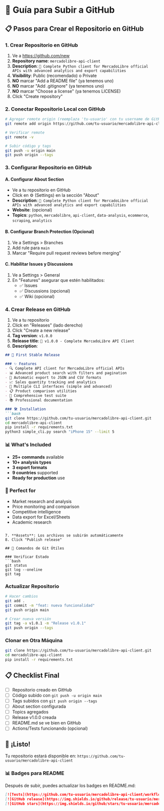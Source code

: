 # 🚀 Guía para Subir a GitHub

## 📋 Pasos para Crear el Repositorio en GitHub

### 1. Crear Repositorio en GitHub
1. Ve a https://github.com/new
2. **Repository name**: `mercadolibre-api-client`
3. **Description**: `🛒 Complete Python client for MercadoLibre official APIs with advanced analytics and export capabilities`
4. **Visibility**: Public (recomendado) o Private
5. **NO** marcar "Add a README file" (ya tenemos uno)
6. **NO** marcar "Add .gitignore" (ya tenemos uno)
7. **NO** marcar "Choose a license" (ya tenemos LICENSE)
8. Click "Create repository"

### 2. Conectar Repositorio Local con GitHub
```bash
# Agregar remote origin (reemplaza 'tu-usuario' con tu username de GitHub)
git remote add origin https://github.com/tu-usuario/mercadolibre-api-client.git

# Verificar remote
git remote -v

# Subir código y tags
git push -u origin main
git push origin --tags
```

### 3. Configurar Repositorio en GitHub

#### A. Configurar About Section
- Ve a tu repositorio en GitHub
- Click en ⚙️ (Settings) en la sección "About"
- **Description**: `🛒 Complete Python client for MercadoLibre official APIs with advanced analytics and export capabilities`
- **Website**: (opcional)
- **Topics**: `python`, `mercadolibre`, `api-client`, `data-analysis`, `ecommerce`, `scraping`, `analytics`

#### B. Configurar Branch Protection (Opcional)
1. Ve a Settings > Branches
2. Add rule para `main`
3. Marcar "Require pull request reviews before merging"

#### C. Habilitar Issues y Discussions
1. Ve a Settings > General
2. En "Features" asegurar que estén habilitados:
   - ✅ Issues
   - ✅ Discussions (opcional)
   - ✅ Wiki (opcional)

### 4. Crear Release en GitHub
1. Ve a tu repositorio
2. Click en "Releases" (lado derecho)
3. Click "Create a new release"
4. **Tag version**: `v1.0.0`
5. **Release title**: `🎉 v1.0.0 - Complete MercadoLibre API Client`
6. **Description**:
```markdown
## 🚀 First Stable Release

### ✨ Features
- 🔍 Complete API client for MercadoLibre official APIs
- 📊 Advanced product search with filters and pagination
- 💾 Automatic export to JSON and CSV formats
- 📈 Sales quantity tracking and analytics
- 🔧 Multiple CLI interfaces (simple and advanced)
- 📋 Product comparison utilities
- 🧪 Comprehensive test suite
- 📚 Professional documentation

### 🛠️ Installation
```bash
git clone https://github.com/tu-usuario/mercadolibre-api-client.git
cd mercadolibre-api-client
pip install -r requirements.txt
python3 simple_cli.py search "iPhone 15" --limit 5
```

### 📊 What's Included
- **25+ commands** available
- **10+ analysis types**
- **3 export formats**
- **9 countries** supported
- **Ready for production** use

### 🎯 Perfect for
- Market research and analysis
- Price monitoring and comparison
- Competitive intelligence
- Data export for Excel/Sheets
- Academic research
```

7. **Assets**: Los archivos se subirán automáticamente
8. Click "Publish release"

## 🔧 Comandos de Git Útiles

### Verificar Estado
```bash
git status
git log --oneline
git tag
```

### Actualizar Repositorio
```bash
# Hacer cambios
git add .
git commit -m "feat: nueva funcionalidad"
git push origin main

# Crear nueva versión
git tag -a v1.0.1 -m "Release v1.0.1"
git push origin --tags
```

### Clonar en Otra Máquina
```bash
git clone https://github.com/tu-usuario/mercadolibre-api-client.git
cd mercadolibre-api-client
pip install -r requirements.txt
```

## 📋 Checklist Final

- [ ] Repositorio creado en GitHub
- [ ] Código subido con `git push -u origin main`
- [ ] Tags subidos con `git push origin --tags`
- [ ] About section configurada
- [ ] Topics agregados
- [ ] Release v1.0.0 creada
- [ ] README.md se ve bien en GitHub
- [ ] Actions/Tests funcionando (opcional)

## 🎉 ¡Listo!

Tu repositorio estará disponible en:
`https://github.com/tu-usuario/mercadolibre-api-client`

### 📊 Badges para README
Después de subir, puedes actualizar los badges en README.md:
```markdown
[![Tests](https://github.com/tu-usuario/mercadolibre-api-client/workflows/Tests/badge.svg)](https://github.com/tu-usuario/mercadolibre-api-client/actions)
[![GitHub release](https://img.shields.io/github/release/tu-usuario/mercadolibre-api-client.svg)](https://github.com/tu-usuario/mercadolibre-api-client/releases)
[![GitHub stars](https://img.shields.io/github/stars/tu-usuario/mercadolibre-api-client.svg)](https://github.com/tu-usuario/mercadolibre-api-client/stargazers)
```
